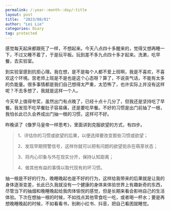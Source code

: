 ```yaml
---
permalink: /:year-:month-:day/:title
layout: post
title:  "2023/08/01"
author: "Lei Lie"
categories: Diary
tag: protected 
---
```


感觉每天起床都跟死了一样，不想起来。今天八点四十多醒来的，觉得又想再睡一下，不过又睡不着了，于是玩平板。玩到差不多九点四十多才起来。洗漱，吃早餐，去实验室。

到实验室感到抗拒心理。我在想，是不是每个人都不爱上班啊，我是不喜欢，不喜欢这个环境。宫老师上班是不是也是这个心态呀？算了，不说丧气话，不能有太多的负能量。很多事情都是我们自己想得太严重，太恐怖了，也许实际上并没有这样呢？不去多想了，我就是这样一个人。

今天早上值得夸奖，虽然出门有点晚了，已经十点十几分了，但我还是坚持吃了早餐。我发现不吃早餐肚子容易痛，还是要吃早餐。不好的习惯是出门前抽了一根，我怕长此已久会养成出门抽一根的习惯，这样可不好。

昨晚读了《像罗马皇帝一样思考》，里面讲到克服欲望的方式，有四步。

> 1、评估你的习惯或欲望的后果，以便选择要改变那些习惯或欲望；
>
> 2、发现早期预警信号，这样你就可以把有问题的欲望扼杀在萌芽状态；
>
> 3、将内心印象与外在现实分开，保持认知距离；
>
> 4、做其他有益的事情以取代现有的坏习惯。

抽一根是不好的行为，晚睡晚起也是不好的行为，这样给我带来的后果就是让我的身体逐渐变差，长此已久我就没有一个健康的身体来体验世界上有趣新奇的东西，尽管当下的抽烟和晚睡晚起给我肉体愉悦的感觉，但是长期来看会影响自己的生活体验。下次在想抽一根的时候，不如找点其他零食吃一吃，或者喝一杯水；要是再想晚睡晚起的时候，不如看看书，别刷小红书、抖音，把自己看困就睡觉。

